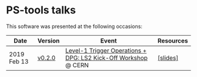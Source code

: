 # PS-tools talks

This software was presented at the following occasions:

Date | Version | Event | Resources
--- | --- | --- | ---
2019 Feb 13 | [v0.2.0](https://github.com/tempse/PS-tools/releases/tag/v0.2.0) | [Level-1 Trigger Operations + DPG: LS2 Kick-Off Workshop](https://indico.cern.ch/event/778025/) @ CERN | [[slides]](./resources/PS-tools_Templ_LS2KickoffWorkshop2019.pdf)

